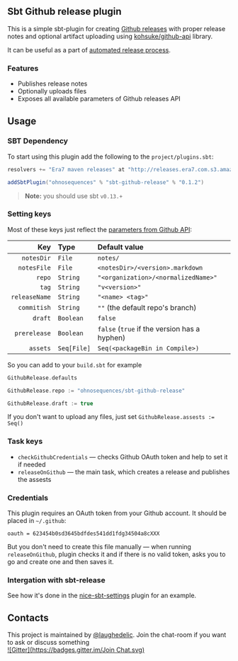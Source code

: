 ## Sbt Github release plugin

This is a simple sbt-plugin for creating [Github releases](https://github.com/blog/1547-release-your-software) with proper release notes and optional artifact uploading using [kohsuke/github-api](https://github.com/kohsuke/github-api) library.

It can be useful as a part of [automated release process](https://github.com/sbt/sbt-release).


### Features

* Publishes release notes
* Optionally uploads files
* Exposes all available parameters of Github releases API


## Usage

### SBT Dependency

To start using this plugin add the following to the `project/plugins.sbt`:

```scala
resolvers += "Era7 maven releases" at "http://releases.era7.com.s3.amazonaws.com"

addSbtPlugin("ohnosequences" % "sbt-github-release" % "0.1.2")
```

> **Note:** you should use sbt `v0.13.+`


### Setting keys

Most of these keys just reflect the [parameters from Github API](http://developer.github.com/v3/repos/releases/#create-a-release):

Key           | Type        | Default value
-------------:|:------------|:--------------------------------------------------------
`notesDir`    | `File`      | `notes/`
`notesFile`   | `File`      | `<notesDir>/<version>.markdown`
`repo`        | `String`    | `"<organization>/<normalizedName>"`
`tag`         | `String`    | `"v<version>"`
`releaseName` | `String`    | `"<name> <tag>"`
`commitish`   | `String`    | `""` (the default repo's branch)
`draft`       | `Boolean`   | `false`
`prerelease`  | `Boolean`   | `false` (`true` if the version has a hyphen)
`assets`      | `Seq[File]` | `Seq(<packageBin in Compile>)`

So you can add to your `build.sbt` for example

```scala
GithubRelease.defaults

GithubRelease.repo := "ohnosequences/sbt-github-release"

GithubRelease.draft := true
```

If you don't want to upload any files, just set `GithubRelease.assests := Seq()`


### Task keys

* `checkGithubCredentials` — checks Github OAuth token and help to set it if needed
* `releaseOnGithub` — the main task, which creates a release and publishes the assests


### Credentials

This plugin requires an OAuth token from your Github account. It should be placed in `~/.github`:

```
oauth = 623454b0sd3645bdfdes541dd1fdg34504a8cXXX
```

But you don't need to create this file manually — when running `releaseOnGithub`, plugin checks it and if there is no valid token, asks you to go and create one and then saves it.


### Intergation with sbt-release

See how it's done in the [nice-sbt-settings](https://github.com/ohnosequences/nice-sbt-settings/blob/master/src/main/scala/ReleaseSettings.scala#L277-L290) plugin for an example.


## Contacts

This project is maintained by [@laughedelic](https://github.com/laughedelic). Join the chat-room if you want to ask or discuss something  
[![Gitter](https://badges.gitter.im/Join Chat.svg)](https://gitter.im/ohnosequences/sbt-github-release?utm_source=badge&utm_medium=badge&utm_campaign=pr-badge)
